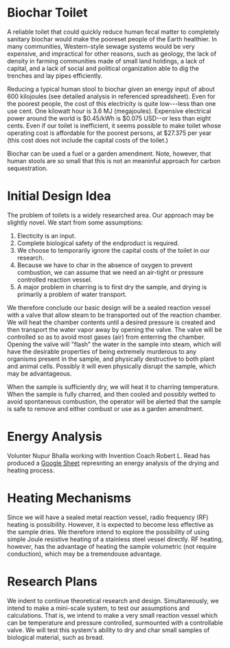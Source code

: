 # Biochar Toilet

A reliable toilet that could quickly reduce human fecal matter to completely sanitary biochar would make the pooreset people of the
Earth healthier. In many communities, Western-style sewage systems would be very expensive, and impractical for other reasons,
such as geology, the lack of density in farming communities made of small land holdings, a lack of capital, and a lack of
social and political organization able to dig the trenches and lay pipes efficiently.

Reducing a typical human stool to biochar given an energy input of about 600 kilojoules (see detailed analysis in referenced spreadsheet).
Even for the poorest people, the cost of this electricity is quite low---less than one use cent. One kilowatt hour is 3.6 MJ (megajoules).
Expensive electrical power around the world is $0.45/kWh is $0.075 USD--or less than eight cents. Even if our toilet is inefficient, it
seems possible to make toilet whose operating cost is affordable for the poorest persons, at $27.375 per year (this cost does not include
the capital costs of the toilet.)

Biochar can be used a fuel or a garden amendment. Note, however, that human stools are so small that this is not an meaninful approach for carbon sequestration.


# Initial Design Idea
The problem of toilets is a widely researched area. Our approach may be slightly novel. We start from some assumptions:
1. Electicity is an input.
1. Complete biological safety of the endproduct is required.
1. We choose to temporarily ignore the capital costs of the toilet in our research.
1. Because we have to char in the absence of oxygen to prevent combustion, we can assume that we need an air-tight or pressure controlled
    reaction vessel.
1. A major problem in charring is to first dry the sample, and drying is primarily a problem of water transport.

We therefore conclude our basic design will be a sealed reaction vessel with a valve that allow steam to be transported out
of the reaction chamber. We will heat the chamber contents until a desired pressure is created and then transport the water
vapor away by opening the valve. The valve will be controlled so as to avoid most gases (air) from enterring the chamber.
Opening the valve will "flash" the water in the sample into steam, which will have the desirable properties of being
extremely murderous to any organisms present in the sample, and physically destructive to both plant and animal cells.
Possibly it will even physically disrupt the sample, which may be advantageous.

When the sample is sufficiently dry, we will heat it to charring temperature. When the sample is fully charred, and then cooled
and possibly wetted to avoid spontaneous combustion, the
operator will be alerted that the sample is safe to remove and either combust or use as a garden amendment.

# Energy Analysis

Volunter Nupur Bhalla working with Invention Coach Robert L. Read has produced a [Google Sheet](https://docs.google.com/spreadsheets/d/1ZwIqP0B2wM6QrpZTNiK1hNnNmIEIal7qxYdgEJz8Iog/edit?usp=sharing) represnting an energy analysis of the drying and heating process.



# Heating Mechanisms
Since we will have a sealed metal reaction vessel, radio frequency (RF) heating is possibility.
However, it is expected to become less effective as the sample dries.
We therefore intend to explore the possibility of using simple Joule resistive heating of a stainless steel vessel directly.
RF heating, however, has the advantage of heating the sample volumetric (not require conduction), which may be a tremendouse advantage.

# Research Plans

We indent to continue theoretical research and design. Simultaneously, we intend to make a mini-scale system, to test our assumptions
and calculations. That is, we intend to make a very small reaction vessel which can be temperature and pressure controlled, surmounted
with a controllable valve. We will test this system's ability to dry and char small samples of biological material, such as bread.
